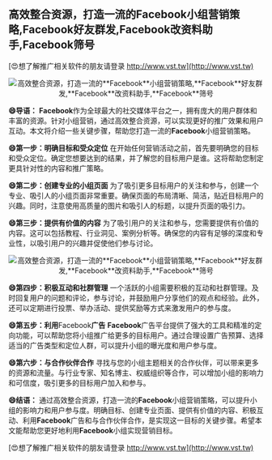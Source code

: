## **高效整合资源，打造一流的**Facebook**小组营销策略,**Facebook**好友群发,**Facebook**改资料助手,**Facebook**筛号**

[😍想了解推广相关软件的朋友请登录 http://www.vst.tw](http://www.vst.tw)

 <center><img src="https://vst.tw/MP4/tuiguang/png/0.png" alt="高效整合资源，打造一流的**Facebook**小组营销策略,**Facebook**好友群发,**Facebook**改资料助手,**Facebook**筛号"></center>

**😄导语：**
**Facebook**作为全球最大的社交媒体平台之一，拥有庞大的用户群体和丰富的资源。针对小组营销，通过高效整合资源，可以实现更好的推广效果和用户互动。本文将介绍一些关键步骤，帮助您打造一流的**Facebook**小组营销策略。

**😄第一步：明确目标和受众定位**
在开始任何营销活动之前，首先要明确您的目标和受众定位。确定您想要达到的结果，并了解您的目标用户是谁。这将帮助您制定更具针对性的内容和推广策略。

**😄第二步：创建专业的小组页面**
为了吸引更多目标用户的关注和参与，创建一个专业、吸引人的小组页面非常重要。确保页面的布局清晰、简洁，贴近目标用户的兴趣。同时，注意使用高质量的图片和吸引人的标题，以提升页面的吸引力。

**😄第三步：提供有价值的内容**
为了吸引用户的关注和参与，您需要提供有价值的内容。这可以包括教程、行业洞见、案例分析等。确保您的内容有足够的深度和专业性，以吸引用户的兴趣并促使他们参与讨论。

 <center><img src="https://vst.tw/MP4/tuiguang/png/7.png" alt="高效整合资源，打造一流的**Facebook**小组营销策略,**Facebook**好友群发,**Facebook**改资料助手,**Facebook**筛号"></center>

**😄第四步：积极互动和社群管理**
一个活跃的小组需要积极的互动和社群管理。及时回复用户的问题和评论，参与讨论，并鼓励用户分享他们的观点和经验。此外，还可以定期进行投票、举办活动、提供奖励等方式来激发用户的参与度。

**😄第五步：利用**Facebook**广告**
**Facebook**广告平台提供了强大的工具和精准的定向功能，可以帮助您将小组推广给更多的目标用户。通过合理设置广告预算、选择适当的广告类型和定位人群，可以提升小组的曝光度和用户参与度。

**😄第六步：与合作伙伴合作**
寻找与您的小组主题相关的合作伙伴，可以带来更多的资源和流量。与行业专家、知名博主、权威组织等合作，可以增加小组的影响力和可信度，吸引更多的目标用户加入和参与。

**😄结语：**
通过高效整合资源，打造一流的**Facebook**小组营销策略，可以提升小组的影响力和用户参与度。明确目标、创建专业页面、提供有价值的内容、积极互动、利用**Facebook**广告和与合作伙伴合作，是实现这一目标的关键步骤。希望本文能帮助您更好地利用**Facebook**小组实现营销目标。

[😍想了解推广相关软件的朋友请登录 http://www.vst.tw](http://www.vst.tw)



